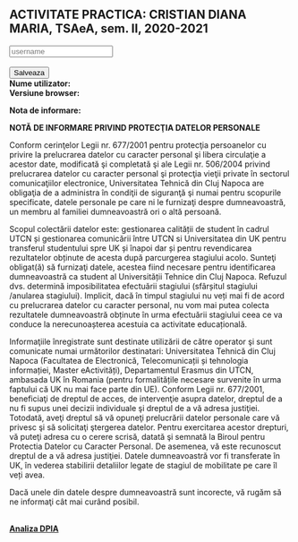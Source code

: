 ## ACTIVITATE PRACTICA: CRISTIAN DIANA MARIA, TSAeA, sem. II, 2020-2021

<body> 
  <div class="row">
  	<input id="username" type="text" class="form-control " placeholder="username" aria-label="username">
  </div>
<br>
   <button class="btn" type="button" id="addUsernameCookie" onclick="setUsernameCookie()">Salveaza</button>
  <br>
  <b>Nume utilizator:</b><span id="usernameCookie"> </span>
  <br>
 <b>Versiune browser:</b><span id="browserVersionCookie"> </span>
  <br>
	  <p><b>Nota de informare:</b></p>
	<p><b>NOTĂ DE INFORMARE PRIVIND PROTECŢIA DATELOR PERSONALE</b></p>
<p>Conform cerinţelor Legii nr. 677/2001 pentru protecţia persoanelor cu privire la prelucrarea datelor cu caracter personal şi libera circulaţie a acestor date, modificată şi completată şi ale Legii nr. 506/2004 privind prelucrarea datelor cu caracter personal şi protecţia vieţii private în sectorul comunicaţiilor electronice, Universitatea Tehnică din Cluj Napoca are obligaţia de a administra în condiţii de siguranţă şi numai pentru scopurile specificate, datele personale pe care ni le furnizaţi despre dumneavoastră, un membru al familiei dumneavoastră ori o altă persoană.</p>
<p>Scopul colectării datelor este: gestionarea calității de student în cadrul UTCN și gestionarea comunicării între UTCN si Universitatea din UK pentru transferul studentului spre UK și înapoi dar și pentru revendicarea rezultatelor obținute de acesta după parcurgerea stagiului acolo. 
Sunteţi obligat(ă) să furnizaţi datele, acestea fiind necesare pentru identificarea dumneavoastră ca student al Universității Tehnice din Cluj Napoca. 
Refuzul dvs. determină imposibilitatea efectuării stagiului (sfârșitul stagiului /anularea stagiului). Implicit, dacă în timpul stagiului nu veți mai fi de acord cu prelucrarea datelor cu caracter personal, nu vom mai putea colecta rezultatele dumneavoastră obținute în urma efectuării stagiului ceea ce va conduce la nerecunoașterea acestuia ca activitate educațională. </p>
<p>Informaţiile înregistrate sunt destinate utilizării de către operator şi sunt comunicate numai următorilor destinatari: Universitatea Tehnică din Cluj Napoca (Facultatea de Electronică, Telecomunicații și tehnologia informației, Master eActivități), Departamentul Erasmus  din UTCN, ambasada UK în Romania (pentru formalitățile necesare survenite în urma faptului că UK nu mai face parte din UE). 
Conform Legii nr. 677/2001, beneficiaţi de dreptul de acces, de intervenţie asupra datelor, dreptul de a nu fi supus unei decizii individuale şi dreptul de a vă adresa justiţiei. Totodată, aveţi dreptul să vă opuneţi prelucrării datelor personale care vă privesc şi să solicitaţi ştergerea datelor. Pentru exercitarea acestor drepturi, vă puteţi adresa cu o cerere scrisă, datată şi semnată la Biroul pentru Protectia Datelor cu Caracter Personal. De asemenea, vă este recunoscut dreptul de a vă adresa justiţiei. 
Datele dumneavoastră vor fi transferate în UK, în vederea stabilirii detaliilor legate de stagiul de mobilitate pe care îl veți avea. </p>
<p>Dacă unele din datele despre dumneavoastră sunt incorecte, vă rugăm să ne informaţi cât mai curând posibil.</p>

  <br>
	<div>
  <b><a href="https://didatec-my.sharepoint.com/personal/cristian_is_diana_utcluj_didatec_ro/_layouts/15/doc.aspx?sourcedoc={8cb11dbf-1ff3-4dbf-97f9-72e446aab3e6}&action=edit">Analiza DPIA</a></b>
	</div>

</body>
              
<script>
	function alertCookieValue() {alert(cookieValue);}
 
  function setUsernameCookie(){
		let element = document.getElementById('username');
		document.cookie = "numeStudent="+element.value;
		let btn1 = document.getElementById('addUsernameCookie');
		btn1.style="display:none";
		document.getElementById('usernameCookie').innerHTML=element.value;
	}
	
  </script>


